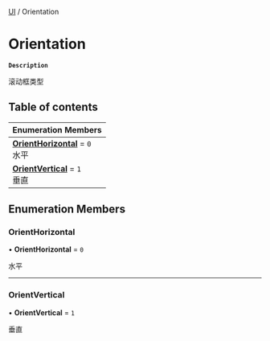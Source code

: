 [UI](../modules/UI.UI.md) / Orientation

# Orientation <Badge type="tip" text="Enumeration" /> <Score text="Orientation" />

**`Description`**

滚动框类型

## Table of contents

| Enumeration Members |
| :-----|
| **[OrientHorizontal](UI.Orientation.md#orienthorizontal)** = ``0`` <br> 水平|
| **[OrientVertical](UI.Orientation.md#orientvertical)** = ``1`` <br> 垂直|

## Enumeration Members

### OrientHorizontal <Score text="OrientHorizontal" /> 

• **OrientHorizontal** = ``0``

水平

___

### OrientVertical <Score text="OrientVertical" /> 

• **OrientVertical** = ``1``

垂直
